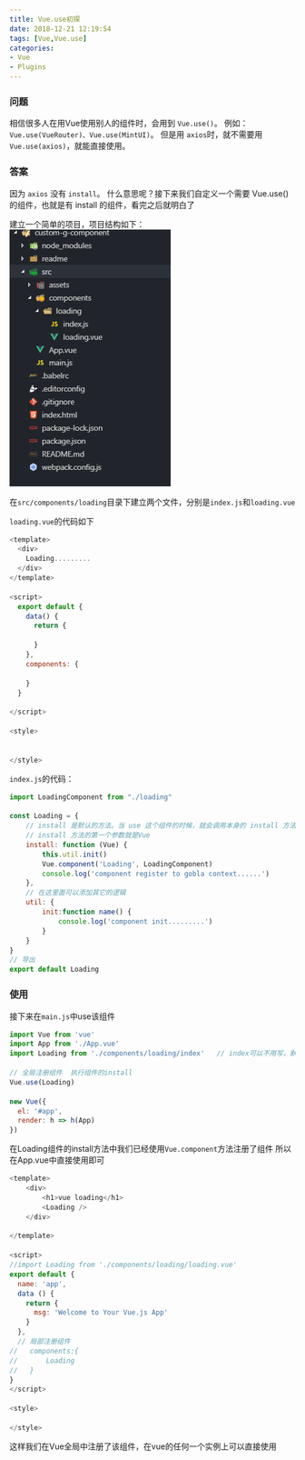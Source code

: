 ```yaml
---
title: Vue.use初探
date: 2018-12-21 12:19:54
tags: [Vue,Vue.use]
categories: 
- Vue
- Plugins
---
```




### 问题
相信很多人在用Vue使用别人的组件时，会用到 `Vue.use()`。
例如：`Vue.use(VueRouter)、Vue.use(MintUI)`。
但是用 `axios`时，就不需要用 `Vue.use(axios)`，就能直接使用。

<!--more-->

### 答案
因为 `axios` 没有 `install`。
什么意思呢？接下来我们自定义一个需要 Vue.use() 的组件，也就是有 install 的组件，看完之后就明白了

建立一个简单的项目，项目结构如下：
![](./img/项目结构.png)

在`src/components/loading`目录下建立两个文件，分别是`index.js`和`loading.vue`

`loading.vue`的代码如下
```javascript
<template>
  <div>
    Loading.........
  </div>
</template>

<script>
  export default {
    data() {
      return {

      }
    },
    components: {

    }
  }

</script>

<style>


</style>
```
`index.js`的代码：
```javascript
import LoadingComponent from "./loading"

const Loading = {
    // install 是默认的方法。当 use 这个组件的时候，就会调用本身的 install 方法，同时传一个 Vue 这个类的参数。
    // install 方法的第一个参数就是Vue
    install: function (Vue) {
        this.util.init()
        Vue.component('Loading', LoadingComponent)
        console.log('component register to gobla context......')
    },
    // 在这里面可以添加其它的逻辑
    util: {
        init:function name() {
            console.log('component init.........')
        }
    }
}
// 导出
export default Loading
```

### 使用
接下来在`main.js`中use该组件
```javascript
import Vue from 'vue'
import App from './App.vue'
import Loading from './components/loading/index'   // index可以不用写，默认加载index.js

// 全局注册组件  执行组件的install
Vue.use(Loading)

new Vue({
  el: '#app',
  render: h => h(App)
})
```
在Loading组件的install方法中我们已经使用`Vue.component`方法注册了组件
所以在App.vue中直接使用即可
```javascript
<template>
    <div>
        <h1>vue loading</h1>
        <Loading /> 
    </div>

</template>

<script>
//import Loading from './components/loading/loading.vue'
export default {
  name: 'app',
  data () {
    return {
      msg: 'Welcome to Your Vue.js App'
    }
  },
  // 局部注册组件
//   components:{
//       Loading
//   }
}
</script>

<style>

</style>

```
这样我们在Vue全局中注册了该组件，在vue的任何一个实例上可以直接使用




